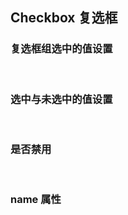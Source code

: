 <div class="demo-header">
<p class="overviewicon">
  <span class="wapi-ui-checkbox wapi-form-radioboxgroup"/>
</p>

## Checkbox 复选框

<mobile-uxlink widget-name="Checkbox"></mobile-uxlink>

</div>

### 复选框组选中的值设置

<mobile-view link="checkbox/label"></mobile-view>

<br>

### 选中与未选中的值设置

<mobile-view link="checkbox/true-false-label"></mobile-view>

<br>

### 是否禁用

<mobile-view link="checkbox/label"></mobile-view>

<br>

### name 属性

<mobile-view link="checkbox/label"></mobile-view>

<br>
